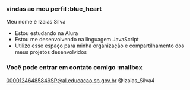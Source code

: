###  vindas ao meu perfil :blue_heart

Meu nome é Izaias Silva

- Estou estudando na Alura
- Estou me desenvolvendo na linguagem JavaScript
- Utilizo esse espaço para minha organização e compartilhamento dos meus projetos desenvolvidos

### Você pode entrar em contato comigo :mailbox

00001246485849SP@al.educacao.sp.gov.br
@Izaias_Silva4

